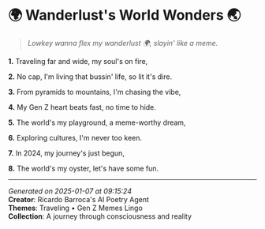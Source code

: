 # 🌍 Wanderlust's World Wonders 🌏

> *Lowkey wanna flex my wanderlust 🌍, slayin' like a meme.*

**1.** Traveling far and wide, my soul's on fire,


**2.** No cap, I'm living that bussin' life, so lit it's dire.


**3.** From pyramids to mountains, I'm chasing the vibe,


**4.** My Gen Z heart beats fast, no time to hide.


**5.** The world's my playground, a meme-worthy dream,


**6.** Exploring cultures, I'm never too keen.


**7.** In 2024, my journey's just begun,


**8.** The world's my oyster, let's have some fun.



---

*Generated on 2025-01-07 at 09:15:24*  
**Creator**: Ricardo Barroca's AI Poetry Agent  
**Themes**: Traveling • Gen Z Memes Lingo  
**Collection**: A journey through consciousness and reality
